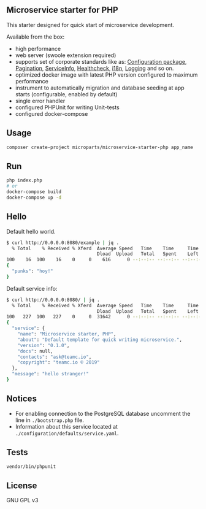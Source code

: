 Microservice starter for PHP
----------------------------

This starter designed for quick start of microservice development.

Available from the box:
* high performance
* web server (swoole extension required)
* supports set of corporate standards like as: 
[Configuration package](https://github.com/microparts/configuration-php), 
[Pagination](https://github.com/microparts/paginateformatter-php), 
[ServiceInfo](https://github.com/microparts/igni-support-php/blob/master/src/Modules/ServiceInfoModule.php), 
[Healthcheck](https://github.com/microparts/igni-support-php/blob/master/src/Modules/HealthcheckModule.php), 
[i18n](https://github.com/microparts/i18n-php), 
[Logging](https://github.com/microparts/igni-support-php/blob/master/src/Modules/LoggerModule.php) and so on.
* optimized docker image with latest PHP version configured to maximum performance
* instrument to automatically migration and database seeding at app starts (configurable, enabled by default)
* single error handler
* configured PHPUnit for writing Unit-tests
* configured docker-compose 


## Usage

```bash
composer create-project microparts/microservice-starter-php app_name
```

## Run

```bash
php index.php
# or
docker-compose build
docker-compose up -d
```

## Hello

Default hello world.

```bash
$ curl http://0.0.0.0:8080/example | jq .
  % Total    % Received % Xferd  Average Speed   Time    Time     Time  Current
                                 Dload  Upload   Total   Spent    Left  Speed
100    16  100    16    0     0    616      0 --:--:-- --:--:-- --:--:--   640
{
  "punks": "hoy!"
}
```

Default service info:

```bash
$ curl http://0.0.0.0:8080/ | jq .
  % Total    % Received % Xferd  Average Speed   Time    Time     Time  Current
                                 Dload  Upload   Total   Spent    Left  Speed
100   227  100   227    0     0  31642      0 --:--:-- --:--:-- --:--:-- 32428
{
  "service": {
    "name": "Microservice starter, PHP",
    "about": "Default template for quick writing microservice.",
    "version": "0.1.0",
    "docs": null,
    "contacts": "ask@teamc.io",
    "copyright": "teamc.io © 2019"
  },
  "message": "hello stranger!"
}
```

## Notices

* For enabling connection to the PostgreSQL database uncomment the line in `./bootstrap.php` file.
* Information about this service located at `./configuration/defaults/service.yaml`.

## Tests

```bash
vendor/bin/phpunit
```

## License

GNU GPL v3
